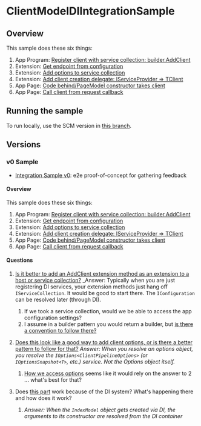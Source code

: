 # ClientModelDIIntegrationSample

## Overview

 This sample does these six things:

1. App Program: [Register client with service collection: builder.AddClient](https://github.com/annelo-msft/ClientModelDIIntegrationSample/blob/6dbf4467887be2e2b93890d5af0f554b7131e366/AspireIntegrationToy/AspireIntegrationToy/Program.cs#L22)
2. Extension: [Get endpoint from configuration](https://github.com/annelo-msft/ClientModelDIIntegrationSample/blob/main/AspireIntegrationToy/Microsoft.Extensions.ClientModel/ClientModelExtensions.cs#L17)
3. Extension: [Add options to service collection](https://github.com/annelo-msft/ClientModelDIIntegrationSample/blob/main/AspireIntegrationToy/Microsoft.Extensions.ClientModel/ClientModelExtensions.cs#L23)
4. Extension: [Add client creation delegate: IServiceProvider => TClient](https://github.com/annelo-msft/ClientModelDIIntegrationSample/blob/main/AspireIntegrationToy/Microsoft.Extensions.ClientModel/ClientModelExtensions.cs#L27C7-L27C76)
5. App Page: [Code behind/PageModel constructor takes client](https://github.com/annelo-msft/ClientModelDIIntegrationSample/blob/main/AspireIntegrationToy/AspireIntegrationToy/Pages/Index.cshtml.cs#L11)
6. App Page: [Call client from request callback](https://github.com/annelo-msft/ClientModelDIIntegrationSample/blob/main/AspireIntegrationToy/AspireIntegrationToy/Pages/Index.cshtml.cs#L21)

## Running the sample

To run locally, use the SCM version in [this branch](https://github.com/annelo-msft/azure-sdk-for-net/tree/aspire-aoai-demo).

## Versions

### v0 Sample
- [Integration Sample v0](https://github.com/annelo-msft/ClientModelDIIntegrationSample/tree/integration-v0): e2e proof-of-concept for gathering feedback

#### Overview

This sample does these six things:

1. App Program: [Register client with service collection: builder.AddClient](https://github.com/annelo-msft/ClientModelDIIntegrationSample/blob/6dbf4467887be2e2b93890d5af0f554b7131e366/AspireIntegrationToy/AspireIntegrationToy/Program.cs#L22)
2. Extension: [Get endpoint from configuration](https://github.com/annelo-msft/ClientModelDIIntegrationSample/blob/main/AspireIntegrationToy/Microsoft.Extensions.ClientModel/ClientModelExtensions.cs#L17)
3. Extension: [Add options to service collection](https://github.com/annelo-msft/ClientModelDIIntegrationSample/blob/main/AspireIntegrationToy/Microsoft.Extensions.ClientModel/ClientModelExtensions.cs#L23)
4. Extension: [Add client creation delegate: IServiceProvider => TClient](https://github.com/annelo-msft/ClientModelDIIntegrationSample/blob/main/AspireIntegrationToy/Microsoft.Extensions.ClientModel/ClientModelExtensions.cs#L27C7-L27C76)
5. App Page: [Code behind/PageModel constructor takes client](https://github.com/annelo-msft/ClientModelDIIntegrationSample/blob/main/AspireIntegrationToy/AspireIntegrationToy/Pages/Index.cshtml.cs#L11)
6. App Page: [Call client from request callback](https://github.com/annelo-msft/ClientModelDIIntegrationSample/blob/main/AspireIntegrationToy/AspireIntegrationToy/Pages/Index.cshtml.cs#L21)

#### Questions

1. [Is it better to add an AddClient extension method as an extension to a host or service collection?](https://github.com/annelo-msft/ClientModelDIIntegrationSample/blob/main/AspireIntegrationToy/Microsoft.Extensions.ClientModel/ClientModelExtensions.cs#L11)
    _Answer: Typically when you are just registering DI services, your extension methods just hang off
`IServiceCollection`.  It would be good to start there.  The `IConfiguration` can be resolved later (through DI).
    1. If we took a service collection, would we be able to access the app configuration settings?
    2. I assume in a builder pattern you would return a builder, but [is there a convention to follow there?](https://github.com/annelo-msft/ClientModelDIIntegrationSample/blob/main/AspireIntegrationToy/Microsoft.Extensions.ClientModel/ClientModelExtensions.cs#L39)
2. [Does this look like a good way to add client options, or is there a better pattern to follow for that?](https://github.com/annelo-msft/ClientModelDIIntegrationSample/blob/main/AspireIntegrationToy/Microsoft.Extensions.ClientModel/ClientModelExtensions.cs#L24)
    _Answer: When you resolve an options object, you resolve the `IOptions<ClientPipelineOptions>`
(or `IOptionsSnapshot<T>`, etc.) service. Not the Options object itself._

    1. [How we access options](https://github.com/annelo-msft/ClientModelDIIntegrationSample/blob/main/AspireIntegrationToy/Microsoft.Extensions.ClientModel/ClientModelExtensions.cs#L30) seems like it would rely on the answer to 2 ... what's best for that?
3. Does [this part](https://github.com/annelo-msft/ClientModelDIIntegrationSample/blob/main/AspireIntegrationToy/AspireIntegrationToy/Pages/Index.cshtml.cs#L12) work because of the DI system?  What's happening there and how does it work?
    1. _Answer: When the `IndexModel` object gets created via DI, the arguments to its constructor are resolved from the DI container_
